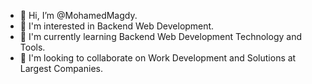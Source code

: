 - 👋 Hi, I’m @MohamedMagdy.
- 👀 I'm interested in Backend Web Development.
- 🌱 I'm currently learning Backend Web Development Technology and Tools.
- 💞️ I'm looking to collaborate on Work Development and Solutions at Largest Companies.


